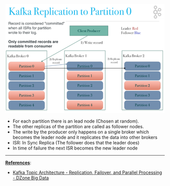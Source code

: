![Kafka Partitions|550](images/kafka_partitions.png)

* For each partition there is an lead node (Chosen at random).
* The other replicas of the partition are called as follower nodes.
* The write by the producer only happens on a single broker which becomes the leader node and it replicates the data into other brokers
* ISR: In Sync Replica (The follower does that the leader does)
* In time of failure the next ISR becomes the new leader node

---

**<u>References</u>**:

* [Kafka Topic Architecture - Replication, Failover, and Parallel Processing - DZone Big Data](https://dzone.com/articles/kafka-topic-architecture-replication-failover-and)
